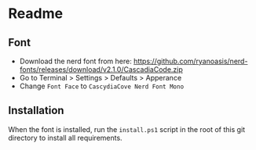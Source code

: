 # Readme

## Font

- Download the nerd font from here: https://github.com/ryanoasis/nerd-fonts/releases/download/v2.1.0/CascadiaCode.zip
- Go to Terminal > Settings > Defaults > Apperance
- Change `Font Face` to `CascydiaCove Nerd Font Mono`

## Installation

When the font is installed, run the `install.ps1` script in the root of this git directory to install all requirements.
